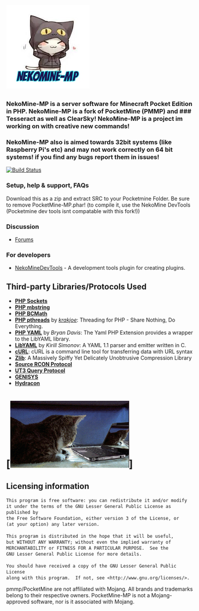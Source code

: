 # [![NekoMine-MP](https://raw.githubusercontent.com/Nekiechan/NekoMine-MP/master/Neko/NekoMine-MP/images/NekoMine.jpg)](https://nekocraftforums.blogspot.com)
### NekoMine-MP is a server software for Minecraft Pocket Edition in PHP. NekoMine-MP is a fork of PocketMine (PMMP) and ### Tesseract as well as ClearSky! NekoMine-MP is a project im working on with creative new commands!
### NekoMine-MP also is aimed towards 32bit systems (like Raspberry Pi's etc) and may not work correctly on 64 bit systems! if you find any bugs report them in issues!
[![Build Status](https://travis-ci.org/Nekiechan/NekoMine-MP.svg?branch=master)](https://travis-ci.org/Nekiechan/NekoMine-MP)

### Setup, help & support, FAQs
Download this as a zip and extract SRC to your Pocketmine Folder. Be sure to remove PocketMine-MP.phar! (to compile it, use the NekoMine DevTools (Pocketmine dev tools isnt compatable with this fork!))
### Discussion
- [Forums](https://nekocraftforums.blogspot.com/)

### For developers
 * [NekoMineDevTools](https://github.com/Nekiechan/NekoMine-DevTools) - A development tools plugin for creating plugins.

## Third-party Libraries/Protocols Used
* __[PHP Sockets](http://php.net/manual/en/book.sockets.php)__
* __[PHP mbstring](http://php.net/manual/en/book.mbstring.php)__
* __[PHP BCMath](http://php.net/manual/en/book.bc.php)__
* __[PHP pthreads](http://pthreads.org/)__ by _[krakjoe](https://github.com/krakjoe)_: Threading for PHP - Share Nothing, Do Everything.
* __[PHP YAML](https://code.google.com/p/php-yaml/)__ by _Bryan Davis_: The Yaml PHP Extension provides a wrapper to the LibYAML library.
* __[LibYAML](http://pyyaml.org/wiki/LibYAML)__ by _Kirill Simonov_: A YAML 1.1 parser and emitter written in C.
* __[cURL](http://curl.haxx.se/)__: cURL is a command line tool for transferring data with URL syntax
* __[Zlib](http://www.zlib.net/)__: A Massively Spiffy Yet Delicately Unobtrusive Compression Library
* __[Source RCON Protocol](https://developer.valvesoftware.com/wiki/Source_RCON_Protocol)__
* __[UT3 Query Protocol](http://wiki.unrealadmin.org/UT3_query_protocol)__
* __[GENISYS](https://github.com/GenisysPro/GenisysPro)__
* __[Hydracon](https://github.com/E-DevPM/Hydracon)__
# [![XD](https://raw.githubusercontent.com/Nekiechan/NekoMine-MP/32-Support/Neko/NekoMine-MP/images/giphy%20(18).gif)]
## Licensing information

	This program is free software: you can redistribute it and/or modify
	it under the terms of the GNU Lesser General Public License as published by
	the Free Software Foundation, either version 3 of the License, or
	(at your option) any later version.

	This program is distributed in the hope that it will be useful,
	but WITHOUT ANY WARRANTY; without even the implied warranty of
	MERCHANTABILITY or FITNESS FOR A PARTICULAR PURPOSE.  See the
	GNU Lesser General Public License for more details.

	You should have received a copy of the GNU Lesser General Public License
	along with this program.  If not, see <http://www.gnu.org/licenses/>.

pmmp/PocketMine are not affiliated with Mojang. All brands and trademarks belong to their respective owners. PocketMine-MP is not a Mojang-approved software, nor is it associated with Mojang.

